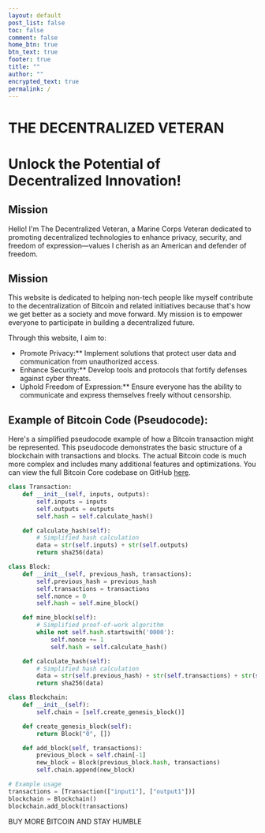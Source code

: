 ```yaml
---
layout: default
post_list: false
toc: false
comment: false
home_btn: true
btn_text: true
footer: true
title: ""
author: ""
encrypted_text: true
permalink: /
---
```


# THE DECENTRALIZED VETERAN
# Unlock the Potential of Decentralized Innovation!

## Mission

Hello! I'm The Decentralized Veteran, a Marine Corps Veteran dedicated to promoting decentralized technologies to enhance privacy, security, and freedom of expression—values I cherish as an American and defender of freedom.

## Mission

This website is dedicated to helping non-tech people like myself contribute to the decentralization of Bitcoin and related initiatives because that's how we get better as a society and move forward. My mission is to empower everyone to participate in building a decentralized future.

Through this website, I aim to:

- Promote Privacy:** Implement solutions that protect user data and communication from unauthorized access.
- Enhance Security:** Develop tools and protocols that fortify defenses against cyber threats.
- Uphold Freedom of Expression:** Ensure everyone has the ability to communicate and express themselves freely without censorship.

## Example of Bitcoin Code (Pseudocode):

Here's a simplified pseudocode example of how a Bitcoin transaction might be represented. This pseudocode demonstrates the basic structure of a blockchain with transactions and blocks. The actual Bitcoin code is much more complex and includes many additional features and optimizations. You can view the full Bitcoin Core codebase on GitHub [here](https://github.com/bitcoin/bitcoin).

```python
class Transaction:
    def __init__(self, inputs, outputs):
        self.inputs = inputs
        self.outputs = outputs
        self.hash = self.calculate_hash()

    def calculate_hash(self):
        # Simplified hash calculation
        data = str(self.inputs) + str(self.outputs)
        return sha256(data)

class Block:
    def __init__(self, previous_hash, transactions):
        self.previous_hash = previous_hash
        self.transactions = transactions
        self.nonce = 0
        self.hash = self.mine_block()

    def mine_block(self):
        # Simplified proof-of-work algorithm
        while not self.hash.startswith('0000'):
            self.nonce += 1
            self.hash = self.calculate_hash()

    def calculate_hash(self):
        # Simplified hash calculation
        data = str(self.previous_hash) + str(self.transactions) + str(self.nonce)
        return sha256(data)

class Blockchain:
    def __init__(self):
        self.chain = [self.create_genesis_block()]

    def create_genesis_block(self):
        return Block("0", [])

    def add_block(self, transactions):
        previous_block = self.chain[-1]
        new_block = Block(previous_block.hash, transactions)
        self.chain.append(new_block)

# Example usage
transactions = [Transaction(["input1"], ["output1"])]
blockchain = Blockchain()
blockchain.add_block(transactions)

```

  <p class="encrypted" id="/MZAf/PKx9jpw8/Jnp7XQQFki2ibGnArZP46W+keVThXquhWwFROEFnbY8eC57Tw==">BUY MORE ₿ITCOIN AND STAY HUMBLE</p>
